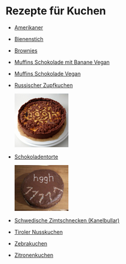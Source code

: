 Rezepte für Kuchen
=====================

* [Amerikaner](Amerikaner.md)
* [Bienenstich](bienenstich.md)
* [Brownies](brownies.md)
* [Muffins Schokolade mit Banane Vegan](vegan_schoki_bananen_muffins.md)
* [Muffins Schokolade Vegan](muffin_schokolade_vegan.md)
* [Russischer Zupfkuchen](russischer_zupfkuchen.md)

  <img src="../../pics/russischer_zupfkuchen.jpg" width="30%" alt="russischer_zupfkuchen" title="russischer_zupfkuchen" />
* [Schokoladentorte](Schokoladentorte.md)

  <img src="../../pics/Schokoladentorte.jpg" width="30%" alt="Schokoladentorte" title="Schokoladentorte" />
* [Schwedische Zimtschnecken (Kanelbullar)](schwedische_zimtschnecken.md)
* [Tiroler Nusskuchen](tiroler_nusskuchen.md)
* [Zebrakuchen](zebrakuchen.md)
* [Zitronenkuchen](zitronenkuchen.md)
